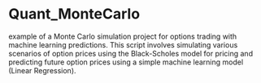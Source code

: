 # Quant_MonteCarlo
example of a Monte Carlo simulation project for options trading with machine learning predictions. This script involves simulating various scenarios of option prices using the Black-Scholes model for pricing and predicting future option prices using a simple machine learning model (Linear Regression).
